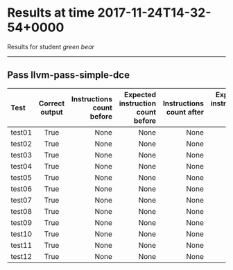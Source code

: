 # Results at time 2017-11-24T14-32-54+0000

Results for student *green bear*

* * * 

## Pass llvm-pass-simple-dce

Test|Correct output|Instructions count before|Expected instruction count before|Instructions count after|Expected instruction count after
:------|:-----:|------:|------:|------:|------:
test01|True|None|None|None|None
test02|True|None|None|None|None
test03|True|None|None|None|None
test04|True|None|None|None|None
test05|True|None|None|None|None
test06|True|None|None|None|None
test07|True|None|None|None|None
test08|True|None|None|None|None
test09|True|None|None|None|None
test10|True|None|None|None|None
test11|True|None|None|None|None
test12|True|None|None|None|None


